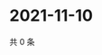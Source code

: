 # 2021-11-10

共 0 条

<!-- BEGIN WEIBO -->
<!-- 最后更新时间 Wed Nov 10 2021 17:11:45 GMT+0800 (China Standard Time) -->

<!-- END WEIBO -->
